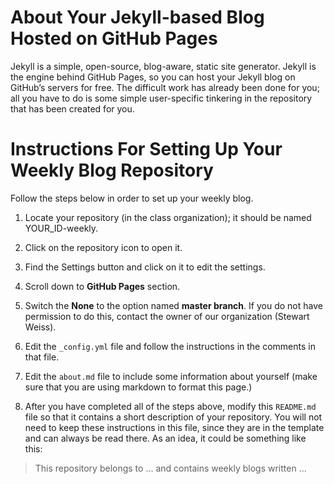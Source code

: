 # About Your Jekyll-based Blog Hosted on GitHub Pages

Jekyll is a simple, open-source, blog-aware, static site generator.
Jekyll is the engine behind GitHub Pages, so you can host your 
Jekyll blog on GitHub’s servers for free. The difficult work has
already been done for you; all you have to do is some simple
user-specific tinkering in the repository that has been created for
you.

# Instructions For Setting Up Your Weekly Blog Repository

Follow the steps below in order to set up your weekly blog.

1. Locate your repository (in the class organization); it should be named YOUR_ID-weekly.

2. Click on the repository icon to open it.

3. Find the Settings button and click on it to edit the settings.

4. Scroll down to **GitHub Pages** section.

5. Switch the **None** to the option named **master branch**. 
   If you do not have permission to do this, contact the owner of our
   organization (Stewart Weiss).
    
6. Edit the `_config.yml` file and follow the instructions in the comments in that file.

7. Edit the `about.md` file to include some information about yourself 
(make sure that you are using markdown to format this page.)

8. After you have completed all of the steps above, modify this `README.md` file
so that it contains a short description of your repository. 
You will not need to keep these instructions in this file, since they 
are in the template and can always be read there. As an idea, it could be something
like this:

> This repository belongs to ... and contains weekly blogs written ...

